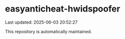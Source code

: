# easyanticheat-hwidspoofer

Last updated: 2025-06-03 20:52:27

This repository is automatically maintained.
